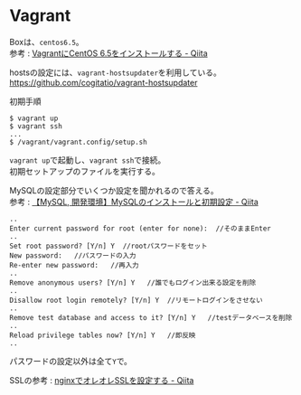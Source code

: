 # Vagrant 

Boxは、`centos6.5`。  
参考 : [VagrantにCentOS 6.5をインストールする - Qiita](http://qiita.com/naomichi-y/items/d82da991831076599fd4)

hostsの設定には、`vagrant-hostsupdater`を利用している。  
<https://github.com/cogitatio/vagrant-hostsupdater>

初期手順

```
$ vagrant up
$ vagrant ssh
...
$ /vagrant/vagrant.config/setup.sh
```

`vagrant up`で起動し、`vagrant ssh`で接続。  
初期セットアップのファイルを実行する。

MySQLの設定部分でいくつか設定を聞かれるので答える。  
参考 : [【MySQL, 開発環境】MySQLのインストールと初期設定 - Qiita](http://qiita.com/knife0125/items/3d685f1368a654d5187d)

```
..
Enter current password for root (enter for none):  //そのままEnter
..
Set root password? [Y/n] Y  //rootパスワードをセット
New password:   //パスワードの入力
Re-enter new password:   //再入力
..
Remove anonymous users? [Y/n] Y   //誰でもログイン出来る設定を削除
..
Disallow root login remotely? [Y/n] Y  //リモートログインをさせない
..
Remove test database and access to it? [Y/n] Y   //testデータベースを削除
..
Reload privilege tables now? [Y/n] Y   //即反映
..
```

パスワードの設定以外は全て`Y`で。

SSLの参考 : [nginxでオレオレSSLを設定する - Qiita](http://qiita.com/duke-gonorego/items/afbbcd7044d3da178723)



